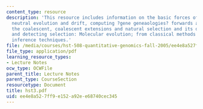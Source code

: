 ```yaml
---
content_type: resource
description: 'This resource includes information on the basic forces of evolution;
  neutral evolution and drift, computing ?gene geneaologies? forwards and backwards;
  the coalescent, coalescent extensions and natural selection and its discontents,
  and detecting selection: Molecular evolution; from classical methods to modern  statistical
  inference techniques.'
file: /media/courses/hst-508-quantitative-genomics-fall-2005/ee4e8a527ff9e152a92ee68740cec345_hst3.pdf
file_type: application/pdf
learning_resource_types:
- Lecture Notes
ocw_type: OCWFile
parent_title: Lecture Notes
parent_type: CourseSection
resourcetype: Document
title: hst3.pdf
uid: ee4e8a52-7ff9-e152-a92e-e68740cec345
---
```

